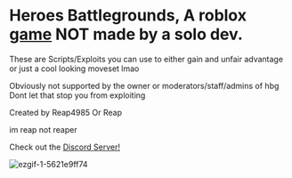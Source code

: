 # Heroes Battlegrounds, A roblox [game](https://www.roblox.com/games/13076380114/Heroes-Battlegrounds) NOT made by a solo dev.

These are Scripts/Exploits you can use to either gain and unfair advantage or just a cool looking moveset lmao

Obviously not supported by the owner or moderators/staff/admins of hbg
Dont let that stop you from exploiting

Created by Reap4985 Or Reap 

im reap not reaper

Check out the [Discord Server!](https://discord.gg/sd8QGejrh8)


![ezgif-1-5621e9ff74](https://github.com/user-attachments/assets/4b131379-5407-4953-9633-10b441b9da2d)
